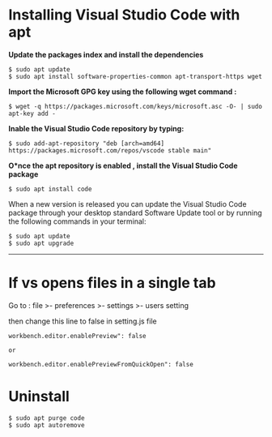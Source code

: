 Installing Visual Studio Code with apt
=======================================

**Update the packages index and install the dependencies**

```
$ sudo apt update
$ sudo apt install software-properties-common apt-transport-https wget
```

**Import the Microsoft GPG key using the following wget command :**

```
$ wget -q https://packages.microsoft.com/keys/microsoft.asc -O- | sudo apt-key add -
```

**Inable the Visual Studio Code repository by typing:**

```
$ sudo add-apt-repository "deb [arch=amd64] https://packages.microsoft.com/repos/vscode stable main"
```


**O*nce the apt repository is enabled , install the Visual Studio Code package**

```
$ sudo apt install code
```

When a new version is released you can update the Visual Studio Code package through your desktop standard Software Update tool or by running the following commands in your terminal:

```
$ sudo apt update
$ sudo apt upgrade
```


---------------------------------------------------------------

If vs opens files in a single tab
==================================

Go to : file >- preferences >- settings >- users setting 

then change this line to false in setting.js file 

```
workbench.editor.enablePreview": false

or 

workbench.editor.enablePreviewFromQuickOpen": false
```


Uninstall
===============

```
$ sudo apt purge code
$ sudo apt autoremove
```